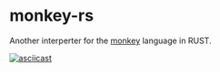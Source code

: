 # monkey-rs

Another interperter for the [monkey]() language in RUST.

[![asciicast](https://asciinema.org/a/HuUh9xInwfEYXUvRn8RnXv8xH.svg)](https://asciinema.org/a/HuUh9xInwfEYXUvRn8RnXv8xH)
